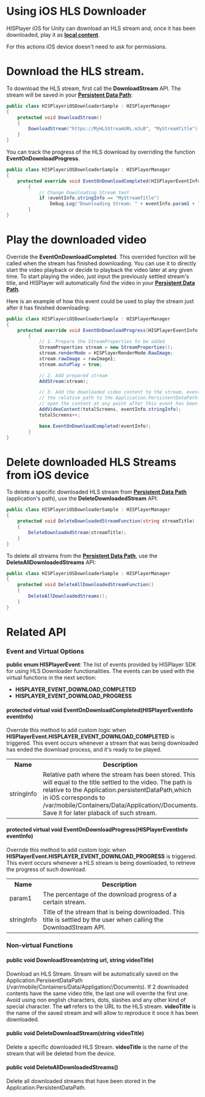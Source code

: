 # Using iOS HLS Downloader

HISPlayer iOS for Unity can download an HLS stream and, once it has been downloaded, play it as [**local content**](./local-files.md).

For this actions iOS device doesn't need to ask for permissions.

# Download the HLS stream.
To download the HLS stream, first call the **DownloadStream** API. The stream will be saved in your [**Persistent Data Path**](./local-files.md#Persistent-Data-Path):

```C#
public class HISPlayeriOSDownloaderSample : HISPlayerManager
{
    protected void DownloadStream()
    {
        DownloadStream("https://MyHLSStreamURL.m3u8", "MyStreamTitle");
    }
}
```
You can track the progress of the HLS download by overriding the function **EventOnDownloadProgress**.

```C#
public class HISPlayeriOSDownloaderSample : HISPlayerManager
{
    protected override void EventOnDownloadCompleted(HISPlayerEventInfo eventInfo)
        {
            // Change Downloading Stream text
            if (eventInfo.stringInfo == "MyStreamTitle")
                Debug.Log("Downloading Stream: " + eventInfo.param1 + "%. Stream Title: " + eventInfo.stringInfo + ".");
        }
}
```

# Play the downloaded video

Override the **EventOnDownloadCompleted**. This overrided function will be called when the stream has finished downloading. You can use it to directly start the video playback or decide to playback the video later at any given time.
To start playing the video, just input the previously settled stream's title, and HISPlayer will automatically find the video in your [**Persistent Data Path**](./local-files.md#Persistent-Data-Path).

Here is an example of how this event could be used to play the stream just after it has finished downloading:

```C#
public class HISPlayeriOSDownloaderSample : HISPlayerManager
{
    protected override void EventOnDownloadProgress(HISPlayerEventInfo eventInfo)
        {
            // 1. Prepare the StreamProperties to be added
            StreamProperties stream = new StreamProperties();
            stream.renderMode = HISPlayerRenderMode.RawImage;
            stream.rawImage = rawImage1;
            stream.autoPlay = true;

            // 2. Add prepared stream
            AddStream(stream);

            // 3. Add the downloaded video content to the stream. eventInfo.stringInfo corresponds to
            // the relative path to the Application.PersistentDataPath. You can save this value to
            // open the content at any point after this event has been triggered
            AddVideoContent(totalScreens, eventInfo.stringInfo);
            totalScreens++;

            base.EventOnDownloadCompleted(eventInfo);
        }
}
```

# Delete downloaded HLS Streams from iOS device

To delete a specific downloaded HLS stream from [**Persistent Data Path**](./local-files.md#Persistent-Data-Path) (application's path), use the **DeleteDownloadedStream** API:

```C#
public class HISPlayeriOSDownloaderSample : HISPlayerManager
{
    protected void DeleteDownloadedStreamFunction(string streamTitle)
    {
        DeleteDownloadedStream(streamTitle);
    }
}
```
To delete all streams from the [**Persistent Data Path**](./local-files.md#Persistent-Data-Path), use the **DeleteAllDownloadedStreams** API: 

```C#
public class HISPlayeriOSDownloaderSample : HISPlayerManager
{
    protected void DeleteAllDownloadedStreamFunction()
    {
        DeleteAllDownloadedStreams();
    }
}
```

# Related API

### Event and Virtual Options
**public enum HISPlayerEvent**: The list of events provided by HISPlayer SDK for using HLS Downloader functionalities. The events can be used with the virtual functions in the next section:
*    **HISPLAYER_EVENT_DOWNLOAD_COMPLETED**
*    **HISPLAYER_EVENT_DOWNLOAD_PROGRESS**


#### protected virtual void EventOnDownloadCompleted(HISPlayerEventInfo eventInfo)
Override this method to add custom logic when **HISPlayerEvent.HISPLAYER_EVENT_DOWNLOAD_COMPLETED** is triggered.
This event occurs whenever a stream that was being downloaded has ended the download process, and it's ready to be played.

<table>
  <tr>
    <th>Name</th>
    <th>Description</th>
  </tr>
  <tr>
    <td>stringInfo</td>
    <td>Relative path where the stream has been stored. This will equal to the title settled to the video. The path is relative to the Application.persistentDataPath,which in iOS corresponds to    /var/mobile/Containers/Data/Application/<guid>/Documents. Save it for later plaback of such stream.</td>
  </tr>
</table>

#### protected virtual void EventOnDownloadProgress(HISPlayerEventInfo eventInfo)
Override this method to add custom logic when **HISPlayerEvent.HISPLAYER_EVENT_DOWNLOAD_PROGRESS** is triggered.
This event occurs whenever a HLS stream is being downloaded, to retrieve the progress of such download.

<table>
  <tr>
    <th>Name</th>
    <th>Description</th>
  </tr>
  <tr>
    <td>param1</td>
    <td>The percentage of the download progress of a certain stream.</td>
  </tr>
   <tr>
    <td>stringInfo</td>
    <td>Title of the stream that is being downloaded. This title is settled by the user when calling the DownloadStream API.</td>
  </tr>
</table>

### Non-virtual Functions

#### public void DownloadStream(string url, string videoTitle)
Download an HLS Stream. Stream will be automatically saved on the Application.PersisentDataPath (/var/mobile/Containers/Data/Appligation/<guid>/Documents). If 2 downloaded contents have the same video title, the last one will overrite the first one. Avoid using non english characters, dots, slashes and any other kind of special character. The **url** refers to the URL to the HLS stream. **videoTitle** is the name of the saved stream and will allow to reproduce it once it has been downloaded.

#### public void DeleteDownloadStream(string videoTitle)
Delete a specific downloaded HLS Stream. **videoTitle** is the name  of the stream that will be deleted from the device.

#### public void DeleteAllDownloadedStreams()
Delete all downloaded streams that have been stored in the Application.PersistentDataPath.

